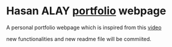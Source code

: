 #  Hasan ALAY [portfolio](hasanalay.vercel.app) webpage 

A personal portfolio webpage which is inspired from this [video](https://www.youtube.com/watch?v=2rSA78z_VOo)

new functionalities and new readme file will be commiited. 
